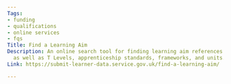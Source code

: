 ```yaml
---
Tags:
- funding
- qualifications
- online services
- fqs
Title: Find a Learning Aim
Description: An online search tool for finding learning aim references for qualifications,
  as well as T Levels, apprenticeship standards, frameworks, and units.
Link: https://submit-learner-data.service.gov.uk/find-a-learning-aim/

---
```

